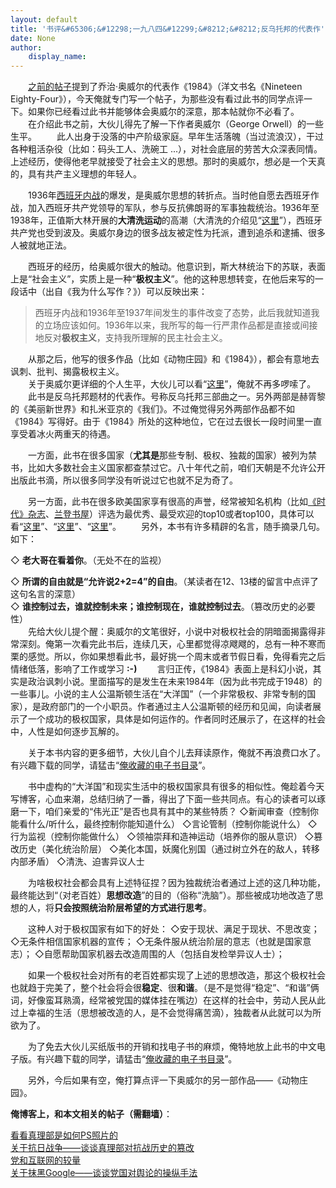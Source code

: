 ```yaml
---
layout: default
title: '书评&#65306;&#12298;一九八四&#12299;&#8212;&#8212;反乌托邦的代表作'
date: None
author:
    display_name: 
---
```


　　[之前的帖子](https://program-think.blogspot.com/2009/06/writing-something-with-polity.html)提到了乔治·奥威尔的代表作《1984》（洋文书名《Nineteen Eighty-Four》），今天俺就专门写一个帖子，为那些没有看过此书的同学点评一下。如果你已经看过此书并能够体会奥威尔的深意，那本帖就你不必看了。 　　在介绍此书之前，大伙儿得先了解一下作者奥威尔（George Orwell）的一些生平。 　　此人出身于没落的中产阶级家庭。早年生活落魄（当过流浪汉），干过各种粗活杂役（比如：码头工人、洗碗工 ...），对社会底层的劳苦大众深表同情。上述经历，使得他老早就接受了社会主义的思想。那时的奥威尔，想必是一个天真的，具有共产主义理想的年轻人。

　　1936年[西班牙内战](https://zh.wikipedia.org/wiki/%E8%A5%BF%E7%8F%AD%E7%89%99%E5%86%85%E6%88%98)的爆发，是奥威尔思想的转折点。当时他自愿去西班牙作战，加入西班牙共产党领导的军队，参与反抗佛朗哥的军事独裁统治。1936年至1938年，正值斯大林开展的**大清洗运动**的高潮（大清洗的介绍见“[这里](https://zh.wikipedia.org/wiki/%E5%A4%A7%E6%B8%85%E6%B4%97)”），西班牙共产党也受到波及。奥威尔身边的很多战友被定性为托派，遭到追杀和逮捕、很多人被就地正法。

  
　　西班牙的经历，给奥威尔很大的触动。他意识到，斯大林统治下的苏联，表面上是“社会主义”，实质上是一种“**极权主义**”。他的这种思想转变，在他后来写的一段话中（出自《我为什么写作？》）可以反映出来：  

> 西班牙内战和1936年至1937年间发生的事件改变了态势，此后我就知道我的立场应该如何。1936年以来，我所写的每一行严肃作品都是直接或间接地反对**极权主义**，支持我所理解的民主社会主义。

　　从那之后，他写的很多作品（比如《动物庄园》和《1984》），都会有意地去讽刺、批判、揭露极权主义。  
　　关于奥威尔更详细的个人生平，大伙儿可以看“[这里](https://zh.wikipedia.org/wiki/%E4%B9%94%E6%B2%BB%C2%B7%E5%A5%A5%E5%A8%81%E5%B0%94)”，俺就不再多啰嗦了。 　　此书是反乌托邦题材的代表作。号称反乌托邦三部曲之一。另外两部是赫胥黎的《美丽新世界》和扎米亚京的《我们》。不过俺觉得另外两部作品都不如《1984》写得好。由于《1984》所处的这种地位，它在过去很长一段时间里一直享受着冰火两重天的待遇。

　　一方面，此书在很多国家（**尤其是**那些专制、极权、独裁的国家）被列为禁书，比如大多数社会主义国家都查禁过它。八十年代之前，咱们天朝是不允许公开出版此书滴，所以很多同学没有听说过它也就不足为奇了。

  
　　另一方面，此书在很多欧美国家享有很高的声誉，经常被知名机构（比如[《时代》杂志](https://zh.wikipedia.org/wiki/%E6%99%82%E4%BB%A3_%28%E9%9B%9C%E8%AA%8C%29)、[兰登书屋](http://baike.baidu.com/view/669806.htm)）评选为最优秀、最受欢迎的top10或者top100，具体可以看“[这里](http://art.people.com.cn/GB/41374/41376/5855528.html)”、“[这里](http://www.time.com/time/2005/100books/the_complete_list.html)”、“[这里](http://www.randomhouse.com/modernlibrary/100bestnovels.html)”。 　　另外，本书有许多精辟的名言，随手摘录几句。如下：

◇ **老大哥在看着你**。（无处不在的监视）

  
◇ **所谓的自由就是“允许说2+2=4”的自由**。（某读者在12、13楼的留言中点评了这句名言的深意）  
◇ **谁控制过去，谁就控制未来；谁控制现在，谁就控制过去**。（篡改历史的必要性）  
　　先给大伙儿提个醒：奥威尔的文笔很好，小说中对极权社会的阴暗面揭露得非常深刻。俺第一次看完此书后，连续几天，心里都觉得凉飕飕的，总有一种不寒而栗的感觉。所以，你如果想看此书，最好挑一个周末或者节假日看，免得看完之后情绪低落，影响了工作或学习 **:-)** 　　言归正传，《1984》表面上是科幻小说，其实是政治讽刺小说。里面描写的是发生在未来1984年（因为此书完成于1948）的一些事儿。小说的主人公温斯顿生活在“大洋国”（一个非常极权、非常专制的国家），是政府部门的一个小职员。作者通过主人公温斯顿的经历和见闻，向读者展示了一个成功的极权国家，具体是如何运作的。作者同时还展示了，在这样的社会中，人性是如何逐步瓦解的。

　　关于本书内容的更多细节，大伙儿自个儿去拜读原作，俺就不再浪费口水了。有兴趣下载的同学，请猛击“[俺收藏的电子书目录](https://github.com/programthink/books)”。

　　书中虚构的“大洋国”和现实生活中的极权国家具有很多的相似性。俺趁着今天写博客，心血来潮，总结归纳了一番，得出了下面一些共同点。有心的读者可以琢磨一下，咱们亲爱的“伟光正”是否也具有其中的某些特质？ ◇新闻审查（控制你能看什么/听什么，最终控制你能知道什么） ◇言论管制（控制你能说什么） ◇行为监视（控制你能做什么） ◇领袖崇拜和造神运动（培养你的服从意识） ◇篡改历史（美化统治阶层） ◇美化本国，妖魔化别国（通过树立外在的敌人，转移内部矛盾） ◇清洗、迫害异议人士

　　为啥极权社会都会具有上述特征捏？因为独裁统治者通过上述的这几种功能，最终能达到“（对老百姓）**思想改造**”的目的（俗称“洗脑”）。那些被成功地改造了思想的人，将**只会按照统治阶层希望的方式进行思考**。

　　这种人对于极权国家有如下的好处： ◇安于现状、满足于现状、不思改变； ◇无条件相信国家机器的宣传； ◇无条件服从统治阶层的意志（也就是国家意志）； ◇自愿帮助国家机器去改造周围的人（包括自发检举异议人士）；

　　如果一个极权社会对所有的老百姓都实现了上述的思想改造，那这个极权社会也就趋于完美了，整个社会将会很**稳定**、很**和谐**。（是不是觉得“稳定”、“和谐”俩词，好像蛮耳熟滴，经常被党国的媒体挂在嘴边）在这样的社会中，劳动人民从此过上幸福的生活（思想被改造的人，是不会觉得痛苦滴），独裁者从此就可以为所欲为了。

　　为了免去大伙儿买纸版书的开销和找电子书的麻烦，俺特地放上此书的中文电子版。有兴趣下载的同学，请猛击“[俺收藏的电子书目录](https://github.com/programthink/books)”。

　　另外，今后如果有空，俺打算点评一下奥威尔的另一部作品——《动物庄园》。

**俺博客上，和本文相关的帖子（需翻墙）**：

  
[看看真理部是如何PS照片的](https://program-think.blogspot.com/2010/09/censorship-of-images.html)  
[关于抗日战争——谈谈真理部对抗战历史的篡改](https://program-think.blogspot.com/2010/09/sino-japanese-war.html)  
[党和互联网的较量](https://program-think.blogspot.com/2009/07/party-pk-internet.html)  
[关于抹黑Google——谈谈党国对舆论的操纵手法](https://program-think.blogspot.com/2010/03/party-control-news-media.html)

